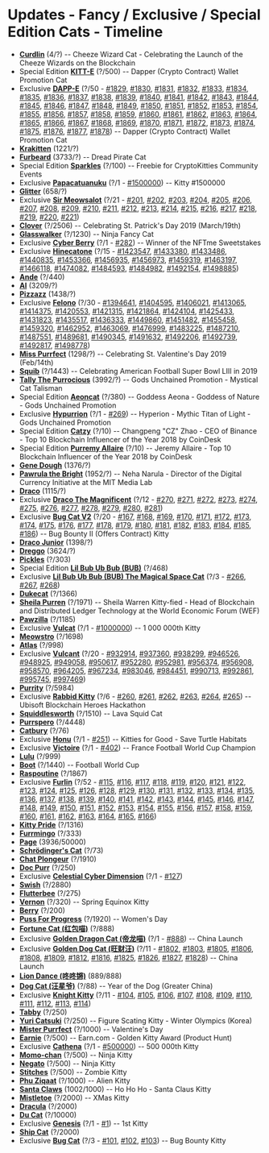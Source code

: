 
# Updates - Fancy / Exclusive / Special Edition Cats - Timeline


- [**Curdlin**](https://www.cryptokitties.co/search?include=sale,sire,other&search=fancy:curdlin) (4/?) -- Cheeze Wizard Cat - Celebrating the Launch of the Cheeze Wizards on the Blockchain
- Special Edition [**KITT-E**](https://www.cryptokitties.co/search?include=sale,sire,other&search=specialedition:kitt-e) (?/500) -- Dapper (Crypto Contract) Wallet Promotion Cat
- Exclusive [**DAPP-E**](https://www.cryptokitties.co/search?include=sale,sire,other&search=exclusive:dapp-e) (?/50 - [#1829](https://www.cryptokitties.co/kitty/1829), [#1830](https://www.cryptokitties.co/kitty/1830), [#1831](https://www.cryptokitties.co/kitty/1831), [#1832](https://www.cryptokitties.co/kitty/1832), [#1833](https://www.cryptokitties.co/kitty/1833), [#1834](https://www.cryptokitties.co/kitty/1834), [#1835](https://www.cryptokitties.co/kitty/1835), [#1836](https://www.cryptokitties.co/kitty/1836), [#1837](https://www.cryptokitties.co/kitty/1837), [#1838](https://www.cryptokitties.co/kitty/1838), [#1839](https://www.cryptokitties.co/kitty/1839), [#1840](https://www.cryptokitties.co/kitty/1840), [#1841](https://www.cryptokitties.co/kitty/1841), [#1842](https://www.cryptokitties.co/kitty/1842), [#1843](https://www.cryptokitties.co/kitty/1843), [#1844](https://www.cryptokitties.co/kitty/1844), [#1845](https://www.cryptokitties.co/kitty/1845), [#1846](https://www.cryptokitties.co/kitty/1846), [#1847](https://www.cryptokitties.co/kitty/1847), [#1848](https://www.cryptokitties.co/kitty/1848), [#1849](https://www.cryptokitties.co/kitty/1849), [#1850](https://www.cryptokitties.co/kitty/1850), [#1851](https://www.cryptokitties.co/kitty/1851), [#1852](https://www.cryptokitties.co/kitty/1852), [#1853](https://www.cryptokitties.co/kitty/1853), [#1854](https://www.cryptokitties.co/kitty/1854), [#1855](https://www.cryptokitties.co/kitty/1855), [#1856](https://www.cryptokitties.co/kitty/1856), [#1857](https://www.cryptokitties.co/kitty/1857), [#1858](https://www.cryptokitties.co/kitty/1858), [#1859](https://www.cryptokitties.co/kitty/1859), [#1860](https://www.cryptokitties.co/kitty/1860), [#1861](https://www.cryptokitties.co/kitty/1861), [#1862](https://www.cryptokitties.co/kitty/1862), [#1863](https://www.cryptokitties.co/kitty/1863), [#1864](https://www.cryptokitties.co/kitty/1864), [#1865](https://www.cryptokitties.co/kitty/1865), [#1866](https://www.cryptokitties.co/kitty/1866), [#1867](https://www.cryptokitties.co/kitty/1867), [#1868](https://www.cryptokitties.co/kitty/1868), [#1869](https://www.cryptokitties.co/kitty/1869), [#1870](https://www.cryptokitties.co/kitty/1870), [#1871](https://www.cryptokitties.co/kitty/1871), [#1872](https://www.cryptokitties.co/kitty/1872), [#1873](https://www.cryptokitties.co/kitty/1873), [#1874](https://www.cryptokitties.co/kitty/1874), [#1875](https://www.cryptokitties.co/kitty/1875), [#1876](https://www.cryptokitties.co/kitty/1876), [#1877](https://www.cryptokitties.co/kitty/1877), [#1878](https://www.cryptokitties.co/kitty/1878)) -- Dapper (Crypto Contract) Wallet Promotion Cat
- [**Krakitten**](https://www.cryptokitties.co/search?include=sale,sire,other&search=fancy:krakitten) (1221/?)
- [**Furbeard**](https://www.cryptokitties.co/search?include=sale,sire,other&search=fancy:furbeard) (3733/?) -- Dread Pirate Cat
- Special Edition [**Sparkles**](https://www.cryptokitties.co/search?include=sale,sire,other&search=specialedition:sparkles) (?/100) -- Freebie for CryptoKitties Community Events
- Exclusive [**Papacatuanuku**](https://www.cryptokitties.co/search?include=sale,sire,other&search=exclusive:papacatuanuku) (?/1 - [#1500000](https://www.cryptokitties.co/kitty/1500000)) -- Kitty #1500000
- [**Glitter**](https://www.cryptokitties.co/search?include=sale,sire,other&search=fancy:glitter) (658/?)
- Exclusive [**Sir Meowsalot**](https://www.cryptokitties.co/search?include=sale,sire,other&search=exclusive:sirmeowsalot) (?/21 - [#201](https://www.cryptokitties.co/kitty/201), [#202](https://www.cryptokitties.co/kitty/202), [#203](https://www.cryptokitties.co/kitty/203), [#204](https://www.cryptokitties.co/kitty/204), [#205](https://www.cryptokitties.co/kitty/205), [#206](https://www.cryptokitties.co/kitty/206), [#207](https://www.cryptokitties.co/kitty/207), [#208](https://www.cryptokitties.co/kitty/208), [#209](https://www.cryptokitties.co/kitty/209), [#210](https://www.cryptokitties.co/kitty/210), [#211](https://www.cryptokitties.co/kitty/211), [#212](https://www.cryptokitties.co/kitty/212), [#213](https://www.cryptokitties.co/kitty/213), [#214](https://www.cryptokitties.co/kitty/214), [#215](https://www.cryptokitties.co/kitty/215), [#216](https://www.cryptokitties.co/kitty/216), [#217](https://www.cryptokitties.co/kitty/217), [#218](https://www.cryptokitties.co/kitty/218), [#219](https://www.cryptokitties.co/kitty/219), [#220](https://www.cryptokitties.co/kitty/220), [#221](https://www.cryptokitties.co/kitty/221))
- [**Clover**](https://www.cryptokitties.co/search?include=sale,sire,other&search=fancy:clover) (?/2506) -- Celebrating St. Patrick's Day 2019 (March/19th)
- [**Glasswalker**](https://www.cryptokitties.co/search?include=sale,sire,other&search=fancy:glasswalker) (?/1230) -- Ninja Fancy Cat
- Exclusive [**Cyber Berry**](https://www.cryptokitties.co/search?include=sale,sire,other&search=exclusive:cyberberry) (?/1 - [#282](https://www.cryptokitties.co/kitty/282)) -- Winner of the NFTme Sweetstakes
- Exclusive [**Hinecatone**](https://www.cryptokitties.co/search?include=sale,sire,other&search=exclusive:hinecatone) (?/15 - [#1423547](https://www.cryptokitties.co/kitty/1423547), [#1433380](https://www.cryptokitties.co/kitty/1433380), [#1433486](https://www.cryptokitties.co/kitty/1433486), [#1440835](https://www.cryptokitties.co/kitty/1440835), [#1453366](https://www.cryptokitties.co/kitty/1453366), [#1456935](https://www.cryptokitties.co/kitty/1456935), [#1456973](https://www.cryptokitties.co/kitty/1456973), [#1459319](https://www.cryptokitties.co/kitty/1459319), [#1463197](https://www.cryptokitties.co/kitty/1463197), [#1466118](https://www.cryptokitties.co/kitty/1466118), [#1474082](https://www.cryptokitties.co/kitty/1474082), [#1484593](https://www.cryptokitties.co/kitty/1484593), [#1484982](https://www.cryptokitties.co/kitty/1484982), [#1492154](https://www.cryptokitties.co/kitty/1492154), [#1498885](https://www.cryptokitties.co/kitty/1498885))
- [**Ande**](https://www.cryptokitties.co/search?include=sale,sire,other&search=fancy:ande) (?/440)
- [**Al**](https://www.cryptokitties.co/search?include=sale,sire,other&search=fancy:al) (3209/?)
- [**Pizzazz**](https://www.cryptokitties.co/search?include=sale,sire,other&search=fancy:pizzazz) (1438/?)
- Exclusive [**Felono**](https://www.cryptokitties.co/search?include=sale,sire,other&search=exclusive:felono) (?/30 - [#1394641](https://www.cryptokitties.co/kitty/1394641), [#1404595](https://www.cryptokitties.co/kitty/1404595), [#1406021](https://www.cryptokitties.co/kitty/1406021), [#1413065](https://www.cryptokitties.co/kitty/1413065), [#1414375](https://www.cryptokitties.co/kitty/1414375), [#1420553](https://www.cryptokitties.co/kitty/1420553), [#1421315](https://www.cryptokitties.co/kitty/1421315), [#1421864](https://www.cryptokitties.co/kitty/1421864), [#1424104](https://www.cryptokitties.co/kitty/1424104), [#1425433](https://www.cryptokitties.co/kitty/1425433), [#1431823](https://www.cryptokitties.co/kitty/1431823), [#1435517](https://www.cryptokitties.co/kitty/1435517), [#1436333](https://www.cryptokitties.co/kitty/1436333), [#1449860](https://www.cryptokitties.co/kitty/1449860), [#1451482](https://www.cryptokitties.co/kitty/1451482), [#1455458](https://www.cryptokitties.co/kitty/1455458), [#1459320](https://www.cryptokitties.co/kitty/1459320), [#1462952](https://www.cryptokitties.co/kitty/1462952), [#1463069](https://www.cryptokitties.co/kitty/1463069), [#1476999](https://www.cryptokitties.co/kitty/1476999), [#1483225](https://www.cryptokitties.co/kitty/1483225), [#1487210](https://www.cryptokitties.co/kitty/1487210), [#1487551](https://www.cryptokitties.co/kitty/1487551), [#1489681](https://www.cryptokitties.co/kitty/1489681), [#1490345](https://www.cryptokitties.co/kitty/1490345), [#1491632](https://www.cryptokitties.co/kitty/1491632), [#1492206](https://www.cryptokitties.co/kitty/1492206), [#1492739](https://www.cryptokitties.co/kitty/1492739), [#1492817](https://www.cryptokitties.co/kitty/1492817), [#1498778](https://www.cryptokitties.co/kitty/1498778))
- [**Miss Purrfect**](https://www.cryptokitties.co/search?include=sale,sire,other&search=fancy:misspurrfect) (1298/?) -- Celebrating St. Valentine's Day 2019 (Feb/14th)
- [**Squib**](https://www.cryptokitties.co/search?include=sale,sire,other&search=fancy:squib) (?/1443) -- Celebrating American Football Super Bowl LIII in 2019
- [**Tally The Purrocious**](https://www.cryptokitties.co/search?include=sale,sire,other&search=fancy:tallythepurrocious) (3992/?) -- Gods Unchained Promotion - Mystical Cat Talisman
- Special Edition [**Aeoncat**](https://www.cryptokitties.co/search?include=sale,sire,other&search=specialedition:aeoncat) (?/380) -- Goddess Aeona - Goddess of Nature - Gods Unchained Promotion
- Exclusive [**Hypurrion**](https://www.cryptokitties.co/search?include=sale,sire,other&search=exclusive:hypurrion) (?/1 - [#269](https://www.cryptokitties.co/kitty/269)) -- Hyperion - Mythic Titan of Light - Gods Unchained Promotion
- Special Edition [**Catzy**](https://www.cryptokitties.co/search?include=sale,sire,other&search=specialedition:catzy) (?/10) -- Changpeng "CZ" Zhao - CEO of Binance - Top 10 Blockchain Influencer of the Year 2018 by CoinDesk
- Special Edition [**Purremy Allaire**](https://www.cryptokitties.co/search?include=sale,sire,other&search=specialedition:purremyallaire) (?/10) -- Jeremy Allaire - Top 10 Blockchain Influencer of the Year 2018 by CoinDesk
- [**Gene Dough**](https://www.cryptokitties.co/search?include=sale,sire,other&search=fancy:genedough) (1376/?)
- [**Pawrula the Bright**](https://www.cryptokitties.co/search?include=sale,sire,other&search=fancy:pawrula) (1952/?) -- Neha Narula - Director of the Digital Currency Initiative at the MIT Media Lab
- [**Draco**](https://www.cryptokitties.co/search?include=sale,sire,other&search=fancy:draco) (1115/?)
- Exclusive [**Draco The Magnificent**](https://www.cryptokitties.co/search?include=sale,sire,other&search=exclusive:dracothemagnificent) (?/12 - [#270](https://www.cryptokitties.co/kitty/270), [#271](https://www.cryptokitties.co/kitty/271), [#272](https://www.cryptokitties.co/kitty/272), [#273](https://www.cryptokitties.co/kitty/273), [#274](https://www.cryptokitties.co/kitty/274), [#275](https://www.cryptokitties.co/kitty/275), [#276](https://www.cryptokitties.co/kitty/276), [#277](https://www.cryptokitties.co/kitty/277), [#278](https://www.cryptokitties.co/kitty/278), [#279](https://www.cryptokitties.co/kitty/279), [#280](https://www.cryptokitties.co/kitty/280), [#281](https://www.cryptokitties.co/kitty/281))
- Exclusive [**Bug Cat V2**](https://www.cryptokitties.co/search?include=sale,sire,other&search=exclusive:bugcatv2) (?/20 - [#167](https://www.cryptokitties.co/kitty/167), [#168](https://www.cryptokitties.co/kitty/168), [#169](https://www.cryptokitties.co/kitty/169), [#170](https://www.cryptokitties.co/kitty/170), [#171](https://www.cryptokitties.co/kitty/171), [#172](https://www.cryptokitties.co/kitty/172), [#173](https://www.cryptokitties.co/kitty/173), [#174](https://www.cryptokitties.co/kitty/174), [#175](https://www.cryptokitties.co/kitty/175), [#176](https://www.cryptokitties.co/kitty/176), [#177](https://www.cryptokitties.co/kitty/177), [#178](https://www.cryptokitties.co/kitty/178), [#179](https://www.cryptokitties.co/kitty/179), [#180](https://www.cryptokitties.co/kitty/180), [#181](https://www.cryptokitties.co/kitty/181), [#182](https://www.cryptokitties.co/kitty/182), [#183](https://www.cryptokitties.co/kitty/183), [#184](https://www.cryptokitties.co/kitty/184), [#185](https://www.cryptokitties.co/kitty/185), [#186](https://www.cryptokitties.co/kitty/186)) -- Bug Bounty II (Offers Contract) Kitty
- [**Draco Junior**](https://www.cryptokitties.co/search?include=sale,sire,other&search=fancy:dracojunior) (1398/?)
- [**Dreggo**](https://www.cryptokitties.co/search?include=sale,sire,other&search=fancy:dreggo) (3624/?)
- [**Pickles**](https://www.cryptokitties.co/search?include=sale,sire,other&search=fancy:pickles) (?/303)
- Special Edition [**Lil Bub Ub Bub (BUB)**](https://www.cryptokitties.co/search?include=sale,sire,other&search=specialedition:lilbub) (?/468)
- Exclusive [**Lil Bub Ub Bub (BUB) The Magical Space Cat**](https://www.cryptokitties.co/search?include=sale,sire,other&search=exclusive:lilbubthemagicalspacecat) (?/3 - [#266](https://www.cryptokitties.co/kitty/266), [#267](https://www.cryptokitties.co/kitty/267), [#268](https://www.cryptokitties.co/kitty/268))
- [**Dukecat**](https://www.cryptokitties.co/search?include=sale,sire,other&search=fancy:dukecat) (?/1366)
- [**Sheila Purren**](https://www.cryptokitties.co/search?include=sale,sire,other&search=fancy:sheilapurren) (?/1971) -- Sheila Warren Kitty-fied - Head of Blockchain and Distributed Ledger Technology at the World Economic Forum (WEF)
- [**Pawzilla**](https://www.cryptokitties.co/search?include=sale,sire,other&search=fancy:pawzilla) (?/1185)
- Exclusive [**Vulcat**](https://www.cryptokitties.co/search?include=sale,sire,other&search=exclusive:vulcat) (?/1 - [#1000000](https://www.cryptokitties.co/kitty/1000000)) -- 1 000 000th Kitty
- [**Meowstro**](https://www.cryptokitties.co/search?include=sale,sire,other&search=fancy:meowstro) (?/1698)
- [**Atlas**](https://www.cryptokitties.co/search?include=sale,sire,other&search=fancy:atlas) (?/998)
- Exclusive [**Vulcant**](https://www.cryptokitties.co/search?include=sale,sire,other&search=exclusive:vulcant) (?/20 - [#932914](https://www.cryptokitties.co/kitty/932914), [#937360](https://www.cryptokitties.co/kitty/937360), [#938299](https://www.cryptokitties.co/kitty/938299), [#946526](https://www.cryptokitties.co/kitty/946526), [#948925](https://www.cryptokitties.co/kitty/948925), [#949058](https://www.cryptokitties.co/kitty/949058), [#950617](https://www.cryptokitties.co/kitty/950617), [#952280](https://www.cryptokitties.co/kitty/952280), [#952981](https://www.cryptokitties.co/kitty/952981), [#956374](https://www.cryptokitties.co/kitty/956374), [#956908](https://www.cryptokitties.co/kitty/956908), [#958570](https://www.cryptokitties.co/kitty/958570), [#964205](https://www.cryptokitties.co/kitty/964205), [#967234](https://www.cryptokitties.co/kitty/967234), [#983046](https://www.cryptokitties.co/kitty/983046), [#984451](https://www.cryptokitties.co/kitty/984451), [#990713](https://www.cryptokitties.co/kitty/990713), [#992861](https://www.cryptokitties.co/kitty/992861), [#995745](https://www.cryptokitties.co/kitty/995745), [#997469](https://www.cryptokitties.co/kitty/997469))
- [**Purrity**](https://www.cryptokitties.co/search?include=sale,sire,other&search=fancy:purrity) (?/5984)
- Exclusive [**Rabbid Kitty**](https://www.cryptokitties.co/search?include=sale,sire,other&search=exclusive:rabbidkitty) (?/6 - [#260](https://www.cryptokitties.co/kitty/260), [#261](https://www.cryptokitties.co/kitty/261), [#262](https://www.cryptokitties.co/kitty/262), [#263](https://www.cryptokitties.co/kitty/263), [#264](https://www.cryptokitties.co/kitty/264), [#265](https://www.cryptokitties.co/kitty/265)) -- Ubisoft Blockchain Heroes Hackathon
- [**Squiddlesworth**](https://www.cryptokitties.co/search?include=sale,sire,other&search=fancy:squiddlesworth) (?/1510) -- Lava Squid Cat
- [**Purrspero**](https://www.cryptokitties.co/search?include=sale,sire,other&search=fancy:purrspero) (?/4448)
- [**Catbury**](https://www.cryptokitties.co/search?include=sale,sire,other&search=fancy:catbury) (?/76)
- Exclusive [**Honu**](https://www.cryptokitties.co/search?include=sale,sire,other&search=exclusive:honu) (?/1 - [#251](https://www.cryptokitties.co/kitty/251)) -- Kitties for Good - Save Turtle Habitats
- Exclusive [**Victoire**](https://www.cryptokitties.co/search?include=sale,sire,other&search=exclusive:victoire) (?/1 - [#402](https://www.cryptokitties.co/kitty/402)) -- France Football World Cup Champion
- [**Lulu**](https://www.cryptokitties.co/search?include=sale,sire,other&search=fancy:lulu) (?/999)
- [**Boot**](https://www.cryptokitties.co/search?include=sale,sire,other&search=fancy:boot) (?/1440) -- Football World Cup
- [**Raspoutine**](https://www.cryptokitties.co/search?include=sale,sire,other&search=fancy:raspoutine) (?/1867)
- Exclusive [**Furlin**](https://www.cryptokitties.co/search?include=sale,sire,other&search=exclusive:furlin) (?/52 - [#115](https://www.cryptokitties.co/kitty/115), [#116](https://www.cryptokitties.co/kitty/116), [#117](https://www.cryptokitties.co/kitty/117), [#118](https://www.cryptokitties.co/kitty/118), [#119](https://www.cryptokitties.co/kitty/119), [#120](https://www.cryptokitties.co/kitty/120), [#121](https://www.cryptokitties.co/kitty/121), [#122](https://www.cryptokitties.co/kitty/122), [#123](https://www.cryptokitties.co/kitty/123), [#124](https://www.cryptokitties.co/kitty/124), [#125](https://www.cryptokitties.co/kitty/125), [#126](https://www.cryptokitties.co/kitty/126), [#128](https://www.cryptokitties.co/kitty/128), [#129](https://www.cryptokitties.co/kitty/129), [#130](https://www.cryptokitties.co/kitty/130), [#131](https://www.cryptokitties.co/kitty/131), [#132](https://www.cryptokitties.co/kitty/132), [#133](https://www.cryptokitties.co/kitty/133), [#134](https://www.cryptokitties.co/kitty/134), [#135](https://www.cryptokitties.co/kitty/135), [#136](https://www.cryptokitties.co/kitty/136), [#137](https://www.cryptokitties.co/kitty/137), [#138](https://www.cryptokitties.co/kitty/138), [#139](https://www.cryptokitties.co/kitty/139), [#140](https://www.cryptokitties.co/kitty/140), [#141](https://www.cryptokitties.co/kitty/141), [#142](https://www.cryptokitties.co/kitty/142), [#143](https://www.cryptokitties.co/kitty/143), [#144](https://www.cryptokitties.co/kitty/144), [#145](https://www.cryptokitties.co/kitty/145), [#146](https://www.cryptokitties.co/kitty/146), [#147](https://www.cryptokitties.co/kitty/147), [#148](https://www.cryptokitties.co/kitty/148), [#149](https://www.cryptokitties.co/kitty/149), [#150](https://www.cryptokitties.co/kitty/150), [#151](https://www.cryptokitties.co/kitty/151), [#152](https://www.cryptokitties.co/kitty/152), [#153](https://www.cryptokitties.co/kitty/153), [#154](https://www.cryptokitties.co/kitty/154), [#155](https://www.cryptokitties.co/kitty/155), [#156](https://www.cryptokitties.co/kitty/156), [#157](https://www.cryptokitties.co/kitty/157), [#158](https://www.cryptokitties.co/kitty/158), [#159](https://www.cryptokitties.co/kitty/159), [#160](https://www.cryptokitties.co/kitty/160), [#161](https://www.cryptokitties.co/kitty/161), [#162](https://www.cryptokitties.co/kitty/162), [#163](https://www.cryptokitties.co/kitty/163), [#164](https://www.cryptokitties.co/kitty/164), [#165](https://www.cryptokitties.co/kitty/165), [#166](https://www.cryptokitties.co/kitty/166))
- [**Kitty Pride**](https://www.cryptokitties.co/search?include=sale,sire,other&search=fancy:kittypride) (?/1316)
- [**Furrmingo**](https://www.cryptokitties.co/search?include=sale,sire,other&search=fancy:furrmingo) (?/333)
- [**Page**](https://www.cryptokitties.co/search?include=sale,sire,other&search=fancy:page) (3936/50000)
- [**Schrödinger's Cat**](https://www.cryptokitties.co/search?include=sale,sire,other&search=fancy:schrödingerscat) (?/73)
- [**Chat Plongeur**](https://www.cryptokitties.co/search?include=sale,sire,other&search=fancy:chatplongeur) (?/1910)
- [**Doc Purr**](https://www.cryptokitties.co/search?include=sale,sire,other&search=fancy:docpurr) (?/250)
- Exclusive [**Celestial Cyber Dimension**](https://www.cryptokitties.co/search?include=sale,sire,other&search=exclusive:celestialcyberdimension) (?/1 - [#127](https://www.cryptokitties.co/kitty/127))
- [**Swish**](https://www.cryptokitties.co/search?include=sale,sire,other&search=fancy:swish) (?/2880)
- [**Flutterbee**](https://www.cryptokitties.co/search?include=sale,sire,other&search=fancy:flutterbee) (?/275)
- [**Vernon**](https://www.cryptokitties.co/search?include=sale,sire,other&search=fancy:vernon) (?/320) -- Spring Equinox Kitty
- [**Berry**](https://www.cryptokitties.co/search?include=sale,sire,other&search=fancy:berry) (?/200)
- [**Puss For Progress**](https://www.cryptokitties.co/search?include=sale,sire,other&search=fancy:pussforprogress) (?/1920) -- Women's Day
- [**Fortune Cat (红包喵)**](https://www.cryptokitties.co/search?include=sale,sire,other&search=fancy:红包喵) (?/888)
- Exclusive [**Golden Dragon Cat (帝龙喵)**](https://www.cryptokitties.co/search?include=sale,sire,other&search=exclusive:帝龙喵) (?/1 - [#888](https://www.cryptokitties.co/kitty/888)) -- China Launch
- Exclusive [**Golden Dog Cat (旺财汪)**](https://www.cryptokitties.co/search?include=sale,sire,other&search=exclusive:旺财汪) (?/11 - [#1802](https://www.cryptokitties.co/kitty/1802), [#1803](https://www.cryptokitties.co/kitty/1803), [#1805](https://www.cryptokitties.co/kitty/1805), [#1806](https://www.cryptokitties.co/kitty/1806), [#1808](https://www.cryptokitties.co/kitty/1808), [#1809](https://www.cryptokitties.co/kitty/1809), [#1812](https://www.cryptokitties.co/kitty/1812), [#1816](https://www.cryptokitties.co/kitty/1816), [#1825](https://www.cryptokitties.co/kitty/1825), [#1826](https://www.cryptokitties.co/kitty/1826), [#1827](https://www.cryptokitties.co/kitty/1827), [#1828](https://www.cryptokitties.co/kitty/1828)) -- China Launch
- [**Lion Dance (咚咚锵)**](https://www.cryptokitties.co/search?include=sale,sire,other&search=fancy:咚咚锵) (889/888)
- [**Dog Cat (汪星爷)**](https://www.cryptokitties.co/search?include=sale,sire,other&search=fancy:汪星爷) (?/88) -- Year of the Dog (Greater China)
- Exclusive [**Knight Kitty**](https://www.cryptokitties.co/search?include=sale,sire,other&search=exclusive:knightkitty) (?/11 - [#104](https://www.cryptokitties.co/kitty/104), [#105](https://www.cryptokitties.co/kitty/105), [#106](https://www.cryptokitties.co/kitty/106), [#107](https://www.cryptokitties.co/kitty/107), [#108](https://www.cryptokitties.co/kitty/108), [#109](https://www.cryptokitties.co/kitty/109), [#110](https://www.cryptokitties.co/kitty/110), [#111](https://www.cryptokitties.co/kitty/111), [#112](https://www.cryptokitties.co/kitty/112), [#113](https://www.cryptokitties.co/kitty/113), [#114](https://www.cryptokitties.co/kitty/114))
- [**Tabby**](https://www.cryptokitties.co/search?include=sale,sire,other&search=fancy:tabby) (?/250)
- [**Yuri Catsuki**](https://www.cryptokitties.co/search?include=sale,sire,other&search=fancy:yuricatsuki) (?/250) -- Figure Scating Kitty - Winter Olympics (Korea)
- [**Mister Purrfect**](https://www.cryptokitties.co/search?include=sale,sire,other&search=fancy:misterpurrfect) (?/1000) -- Valentine's Day
- [**Earnie**](https://www.cryptokitties.co/search?include=sale,sire,other&search=fancy:earnie) (?/500) -- Earn.com - Golden Kitty Award (Product Hunt)
- Exclusive [**Cathena**](https://www.cryptokitties.co/search?include=sale,sire,other&search=exclusive:cathena) (?/1 - [#500000](https://www.cryptokitties.co/kitty/500000)) -- 500 000th Kitty
- [**Momo-chan**](https://www.cryptokitties.co/search?include=sale,sire,other&search=fancy:momo-chan) (?/500) -- Ninja Kitty
- [**Negato**](https://www.cryptokitties.co/search?include=sale,sire,other&search=fancy:negato) (?/500) -- Ninja Kitty
- [**Stitches**](https://www.cryptokitties.co/search?include=sale,sire,other&search=fancy:stitches) (?/500) -- Zombie Kitty
- [**Phu Ziqaat**](https://www.cryptokitties.co/search?include=sale,sire,other&search=fancy:phuziqaat) (?/1000) -- Alien Kitty
- [**Santa Claws**](https://www.cryptokitties.co/search?include=sale,sire,other&search=fancy:santaclaws) (1002/1000) -- Ho Ho Ho - Santa Claus Kitty
- [**Mistletoe**](https://www.cryptokitties.co/search?include=sale,sire,other&search=fancy:mistletoe) (?/2000) -- XMas Kitty
- [**Dracula**](https://www.cryptokitties.co/search?include=sale,sire,other&search=fancy:dracula) (?/2000)
- [**Du Cat**](https://www.cryptokitties.co/search?include=sale,sire,other&search=fancy:ducat) (?/10000)
- Exclusive [**Genesis**](https://www.cryptokitties.co/search?include=sale,sire,other&search=exclusive:genesis) (?/1 - [#1](https://www.cryptokitties.co/kitty/1)) -- 1st Kitty
- [**Ship Cat**](https://www.cryptokitties.co/search?include=sale,sire,other&search=fancy:shipcat) (?/2000)
- Exclusive [**Bug Cat**](https://www.cryptokitties.co/search?include=sale,sire,other&search=exclusive:bugcat) (?/3 - [#101](https://www.cryptokitties.co/kitty/101), [#102](https://www.cryptokitties.co/kitty/102), [#103](https://www.cryptokitties.co/kitty/103)) -- Bug Bounty Kitty
